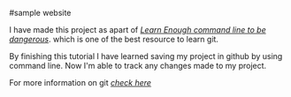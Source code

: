 #sample website

I have made this project as apart of [*Learn Enough command line to be dangerous*](https://www.learnenough.com/git-tutorial). which is one of the best resource to learn git.

By finishing this tutorial I have learned saving my project in github by using command line. Now I'm able to track any changes made to my project.

For more information on git [*check here*](https://git-scm.com/)
